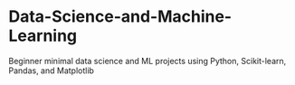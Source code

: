 # Data-Science-and-Machine-Learning
Beginner minimal data science and ML projects using Python, Scikit-learn, Pandas, and Matplotlib
